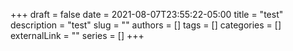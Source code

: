 +++ 
draft = false
date = 2021-08-07T23:55:22-05:00
title = "test"
description = "test"
slug = ""
authors = []
tags = []
categories = []
externalLink = ""
series = []
+++
